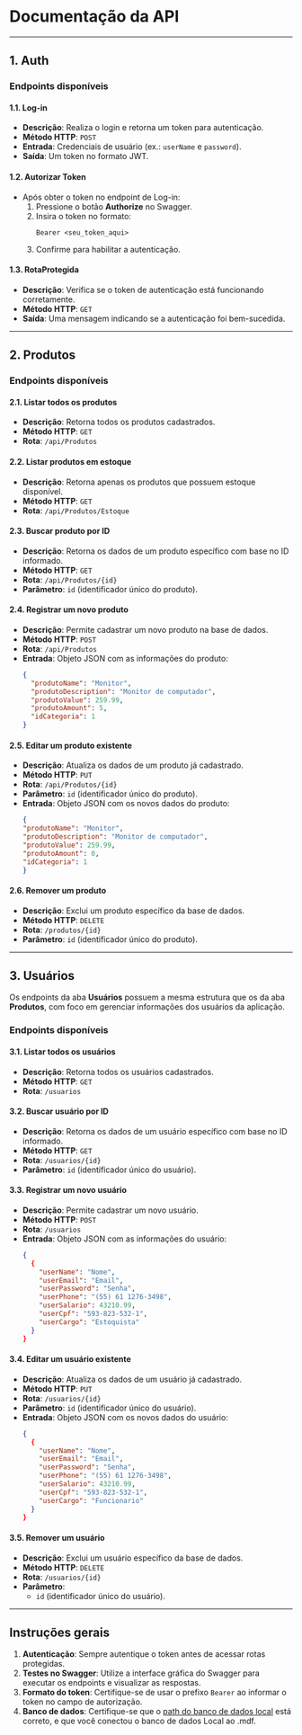 # Documentação da API

---

## **1. Auth**

### **Endpoints disponíveis**

#### 1.1. Log-in  
- **Descrição**: Realiza o login e retorna um token para autenticação.  
- **Método HTTP**: `POST`  
- **Entrada**: Credenciais de usuário (ex.: `userName` e `password`).  
- **Saída**: Um token no formato JWT.  

#### 1.2. Autorizar Token  
- Após obter o token no endpoint de Log-in:
  1. Pressione o botão **Authorize** no Swagger.
  2. Insira o token no formato:  
     ```plaintext
     Bearer <seu_token_aqui>
     ```
  3. Confirme para habilitar a autenticação.

#### 1.3. RotaProtegida  
- **Descrição**: Verifica se o token de autenticação está funcionando corretamente.  
- **Método HTTP**: `GET`  
- **Saída**: Uma mensagem indicando se a autenticação foi bem-sucedida.

---

## **2. Produtos**

### **Endpoints disponíveis**

#### 2.1. Listar todos os produtos  
- **Descrição**: Retorna todos os produtos cadastrados.  
- **Método HTTP**: `GET`  
- **Rota**: `/api/Produtos`

#### 2.2. Listar produtos em estoque  
- **Descrição**: Retorna apenas os produtos que possuem estoque disponível.  
- **Método HTTP**: `GET`  
- **Rota**: `/api/Produtos/Estoque`

#### 2.3. Buscar produto por ID  
- **Descrição**: Retorna os dados de um produto específico com base no ID informado.  
- **Método HTTP**: `GET`  
- **Rota**: `/api/Produtos/{id}`  
- **Parâmetro**: `id` (identificador único do produto).

#### 2.4. Registrar um novo produto  
- **Descrição**: Permite cadastrar um novo produto na base de dados.  
- **Método HTTP**: `POST`  
- **Rota**: `/api/Produtos`  
- **Entrada**: Objeto JSON com as informações do produto:  
  ```json
  {
    "produtoName": "Monitor",
    "produtoDescription": "Monitor de computador",
    "produtoValue": 259.99,
    "produtoAmount": 5,
    "idCategoria": 1
  }
#### 2.5. Editar um produto existente  
- **Descrição**: Atualiza os dados de um produto já cadastrado.  
- **Método HTTP**: `PUT`  
- **Rota**: `/api/Produtos/{id}`  
- **Parâmetro**: `id` (identificador único do produto).  
- **Entrada**: Objeto JSON com os novos dados do produto:  
  ```json
  {
  "produtoName": "Monitor",
  "produtoDescription": "Monitor de computador",
  "produtoValue": 259.99,
  "produtoAmount": 0,
  "idCategoria": 1
  }
#### 2.6. Remover um produto  
- **Descrição**: Exclui um produto específico da base de dados.  
- **Método HTTP**: `DELETE`  
- **Rota**: `/produtos/{id}`  
- **Parâmetro**: `id` (identificador único do produto).

---

## **3. Usuários**

Os endpoints da aba **Usuários** possuem a mesma estrutura que os da aba **Produtos**, com foco em gerenciar informações dos usuários da aplicação.

### **Endpoints disponíveis**

#### 3.1. Listar todos os usuários  
- **Descrição**: Retorna todos os usuários cadastrados.  
- **Método HTTP**: `GET`  
- **Rota**: `/usuarios`

#### 3.2. Buscar usuário por ID  
- **Descrição**: Retorna os dados de um usuário específico com base no ID informado.  
- **Método HTTP**: `GET`  
- **Rota**: `/usuarios/{id}`  
- **Parâmetro**: `id` (identificador único do usuário).

#### 3.3. Registrar um novo usuário  
- **Descrição**: Permite cadastrar um novo usuário.  
- **Método HTTP**: `POST`  
- **Rota**: `/usuarios`  
- **Entrada**: Objeto JSON com as informações do usuário:  
  ```json
  {
    {
      "userName": "Nome",
      "userEmail": "Email",
      "userPassword": "Senha",
      "userPhone": "(55) 61 1276-3498",
      "userSalario": 43210.99,
      "userCpf": "593-823-532-1",
      "userCargo": "Estoquista"
    }
  }
#### 3.4. Editar um usuário existente  
- **Descrição**: Atualiza os dados de um usuário já cadastrado.  
- **Método HTTP**: `PUT`  
- **Rota**: `/usuarios/{id}`  
- **Parâmetro**: `id` (identificador único do usuário).  
- **Entrada**: Objeto JSON com os novos dados do usuário:  
  ```json
  {
    {
      "userName": "Nome",
      "userEmail": "Email",
      "userPassword": "Senha",
      "userPhone": "(55) 61 1276-3498",
      "userSalario": 43210.99,
      "userCpf": "593-823-532-1",
      "userCargo": "Funcionario"
    }
  }
#### 3.5. Remover um usuário  
- **Descrição**: Exclui um usuário específico da base de dados.  
- **Método HTTP**: `DELETE`  
- **Rota**: `/usuarios/{id}`  
- **Parâmetro**:  
  - `id` (identificador único do usuário).

---

## **Instruções gerais**

1. **Autenticação**: Sempre autentique o token antes de acessar rotas protegidas.
2. **Testes no Swagger**: Utilize a interface gráfica do Swagger para executar os endpoints e visualizar as respostas.
3. **Formato do token**: Certifique-se de usar o prefixo `Bearer` ao informar o token no campo de autorização.
4. **Banco de dados**: Certifique-se que o [path do banco de dados local](https://github.com/deBearN/APISquadra/blob/c02e1f2a4d2441f076556eba7291e56f25cdd681/APISquadra/Program.cs#L60) está correto, e que você conectou o banco de dados Local ao .mdf.


